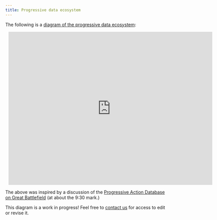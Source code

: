 ```yaml
---
title: Progressive data ecosystem
---
```


The following is a [diagram of the progressive data ecosystem](https://lucid.app/documents/view/4e7aa70e-b207-4b70-b974-4a5ef4dd62b3):

<div style="width: 640px; height: 480px; margin: 10px; position: relative;"><iframe allowfullscreen frameborder="0" style="width:640px; height:480px" src="https://lucid.app/documents/embedded/4e7aa70e-b207-4b70-b974-4a5ef4dd62b3" id="G6coBfwMatZ8"></iframe></div>

The above was inspired by a discussion of the [Progressive Action Database on Great Battlefield](http://www.resistancedashboard.com/node/1133) (at about the 9:30 mark.)

This diagram is a work in progress! Feel free to [contact us](https://forms.gle/Mhy9LnGtPC9Pf2RR9) for access to edit or revise it.
